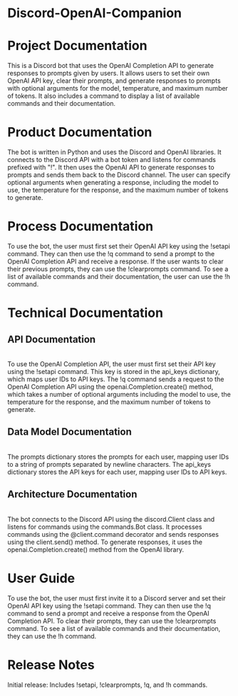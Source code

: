 # Discord-OpenAI-Companion
# Project Documentation
This is a Discord bot that uses the OpenAI Completion API to generate responses to prompts given by users. It allows users to set their own OpenAI API key, clear their prompts, and generate responses to prompts with optional arguments for the model, temperature, and maximum number of tokens. It also includes a command to display a list of available commands and their documentation.

# Product Documentation
The bot is written in Python and uses the Discord and OpenAI libraries. It connects to the Discord API with a bot token and listens for commands prefixed with "!". It then uses the OpenAI API to generate responses to prompts and sends them back to the Discord channel. The user can specify optional arguments when generating a response, including the model to use, the temperature for the response, and the maximum number of tokens to generate.

# Process Documentation
To use the bot, the user must first set their OpenAI API key using the !setapi command. They can then use the !q command to send a prompt to the OpenAI Completion API and receive a response. If the user wants to clear their previous prompts, they can use the !clearprompts command. To see a list of available commands and their documentation, the user can use the !h command.

# Technical Documentation
<h2> API Documentation </h2> <br>
To use the OpenAI Completion API, the user must first set their API key using the !setapi command. This key is stored in the api_keys dictionary, which maps user IDs to API keys. The !q command sends a request to the OpenAI Completion API using the openai.Completion.create() method, which takes a number of optional arguments including the model to use, the temperature for the response, and the maximum number of tokens to generate.

<h2> Data Model Documentation </h2> <br>
The prompts dictionary stores the prompts for each user, mapping user IDs to a string of prompts separated by newline characters. The api_keys dictionary stores the API keys for each user, mapping user IDs to API keys.

<h2> Architecture Documentation </h2> <br>
The bot connects to the Discord API using the discord.Client class and listens for commands using the commands.Bot class. It processes commands using the @client.command decorator and sends responses using the client.send() method. To generate responses, it uses the openai.Completion.create() method from the OpenAI library.

# User Guide
To use the bot, the user must first invite it to a Discord server and set their OpenAI API key using the !setapi command. They can then use the !q command to send a prompt and receive a response from the OpenAI Completion API. To clear their prompts, they can use the !clearprompts command. To see a list of available commands and their documentation, they can use the !h command.

# Release Notes
Initial release: Includes !setapi, !clearprompts, !q, and !h commands.
